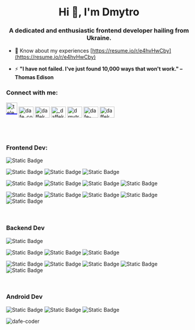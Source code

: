 <h1 align="center">Hi 👋, I'm Dmytro</h1>
<h3 align="center">A dedicated and enthusiastic frontend developer hailing from Ukraine.</h3>

- 📄 Know about my experiences [https://resume.io/r/e4hvHwCby](https://resume.io/r/e4hvHwCby)

- ⚡ **"I have not failed. I've just found 10,000 ways that won't work." – Thomas Edison**

<h3 align="left">Connect with me:</h3>
<p align="left">
<a class="fw" style="border-bottom: 2px solid blue;display:inline-block;" href="https://t.me/@daffek" rel="nofollow" target="blank"><img src="https://upload.wikimedia.org/wikipedia/commons/thumb/8/83/Telegram_2019_Logo.svg/1200px-Telegram_2019_Logo.svg.png" height="30" width="30" alt="telegram"/></a>
<a href="https://instagram.com/dafe_coder" target="blank"><img align="center" src="https://raw.githubusercontent.com/rahuldkjain/github-profile-readme-generator/master/src/images/icons/Social/instagram.svg" alt="dafe_coder" height="30" width="40" /></a>
<a href="https://codepen.io/daffek" target="blank"><img align="center" src="https://raw.githubusercontent.com/rahuldkjain/github-profile-readme-generator/master/src/images/icons/Social/codepen.svg" alt="daffek" height="30" width="40" /></a>
<a href="https://twitter.com/_daffek" target="blank"><img align="center" src="https://raw.githubusercontent.com/rahuldkjain/github-profile-readme-generator/master/src/images/icons/Social/twitter.svg" alt="_daffek" height="30" width="40" /></a>
<a href="https://linkedin.com/in/dmytro-pryvezentsev-aaa957213" target="blank"><img align="center" src="https://raw.githubusercontent.com/rahuldkjain/github-profile-readme-generator/master/src/images/icons/Social/linked-in-alt.svg" alt="dmytro-pryvezentsev-aaa957213" height="30" width="40" /></a>
<a href="https://codesandbox.com/dafe-coder" target="blank"><img align="center" src="https://raw.githubusercontent.com/rahuldkjain/github-profile-readme-generator/master/src/images/icons/Social/codesandbox.svg" alt="dafe-coder" height="30" width="40" /></a>
<a href="https://www.leetcode.com/daffek" target="blank"><img align="center" src="https://raw.githubusercontent.com/rahuldkjain/github-profile-readme-generator/master/src/images/icons/Social/leet-code.svg" alt="daffek" height="30" width="40" /></a>
</p>
<br/>
<br/>

<h3 align="left">Frontend Dev:</h3>
<p align="left">
  <img alt="Static Badge" src="https://img.shields.io/badge/typescript-white?style=for-the-badge&logo=typescript">
</p>
<p align="left"><img alt="Static Badge" src="https://img.shields.io/badge/css-white?style=for-the-badge&logo=css3&logoColor=blue">
<img alt="Static Badge" src="https://img.shields.io/badge/html-white?style=for-the-badge&logo=html5">
<img alt="Static Badge" src="https://img.shields.io/badge/javascript-white?style=for-the-badge&logo=javascript">
</p>
<p align="left"><img alt="Static Badge" src="https://img.shields.io/badge/tailwind-white?style=for-the-badge&logo=tailwindcss">
<img alt="Static Badge" src="https://img.shields.io/badge/bootstrap-white?style=for-the-badge&logo=bootstrap">
<img alt="Static Badge" src="https://img.shields.io/badge/react%20bootstrap-white?style=for-the-badge&logo=reactbootstrap">
<img alt="Static Badge" src="https://img.shields.io/badge/mui-white?style=for-the-badge&logo=mui">
</p>

<p align="left">
  <img alt="Static Badge" src="https://img.shields.io/badge/react-white?style=for-the-badge&logo=react">
  <img alt="Static Badge" src="https://img.shields.io/badge/nextJS-white?style=for-the-badge&logo=nextdotjs&logoColor=black">
  <img alt="Static Badge" src="https://img.shields.io/badge/redux-white?style=for-the-badge&logo=redux&logoColor=black">
  <img alt="Static Badge" src="https://img.shields.io/badge/react%20query-white?style=for-the-badge&logo=reactquery">
  <img alt="Static Badge" src="https://img.shields.io/badge/react%20router-white?style=for-the-badge&logo=reactrouter">
</p>

<br/>

<h3>Backend Dev</h3>
<p align="left">
  <img alt="Static Badge" src="https://img.shields.io/badge/typescript-white?style=for-the-badge&logo=typescript">
</p>
<p align="left">
  <img alt="Static Badge" src="https://img.shields.io/badge/nodeJS-white?style=for-the-badge&logo=nodedotjs">
  <img alt="Static Badge" src="https://img.shields.io/badge/expressJS-white?style=for-the-badge&logo=express&logoColor=black">
  <img alt="Static Badge" src="https://img.shields.io/badge/nestJS-white?style=for-the-badge&logo=nestjs&logoColor=red">
</p>
<p align="left">
  <img alt="Static Badge" src="https://img.shields.io/badge/mongoDB-white?style=for-the-badge&logo=mongodb">
  <img alt="Static Badge" src="https://img.shields.io/badge/mongoose-white?style=for-the-badge&logo=mongoose&logoColor=black">
  <img alt="Static Badge" src="https://img.shields.io/badge/postgreSQL-white?style=for-the-badge&logo=postgresql">
  <img alt="Static Badge" src="https://img.shields.io/badge/prisma-white?style=for-the-badge&logo=prisma&logoColor=black">
  <img alt="Static Badge" src="https://img.shields.io/badge/mysql-white?style=for-the-badge&logo=mysql">
</p>

<br/>

<h3>Android Dev</h3>
<p align="left"><img alt="Static Badge" src="https://img.shields.io/badge/android-white?style=for-the-badge&logo=android">
  <img alt="Static Badge" src="https://img.shields.io/badge/react%20native-white?style=for-the-badge&logo=react">
  <img alt="Static Badge" src="https://img.shields.io/badge/expo-white?style=for-the-badge&logo=expo&logoColor=black">
</p>

<p><img align="center" src="https://github-readme-stats.vercel.app/api/top-langs?username=dafe-coder&show_icons=true&locale=en&layout=compact" alt="dafe-coder" /></p>
